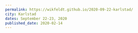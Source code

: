 ```yaml
---
permalink: https://wikfeldt.github.io/2020-09-22-karlstad/
city: Karlstad
dates: September 22-23, 2020
published_date: 2020-02-14
---
```

